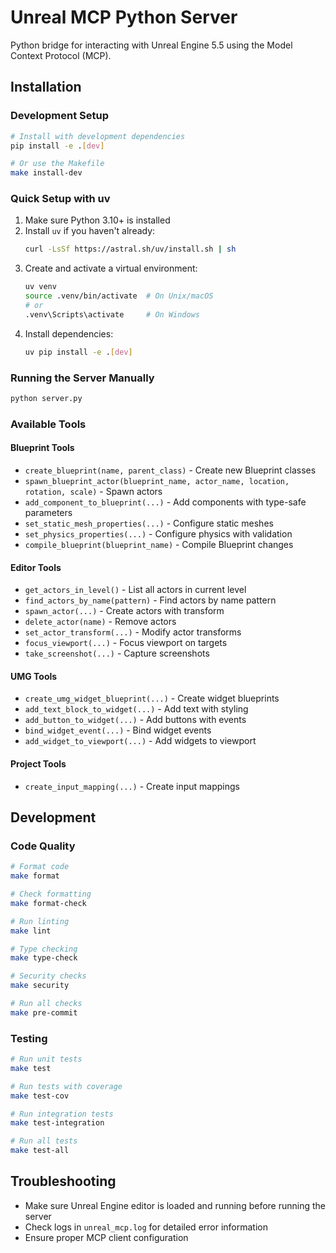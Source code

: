 # Unreal MCP Python Server

Python bridge for interacting with Unreal Engine 5.5 using the Model Context Protocol (MCP).

## Installation

### Development Setup

```bash
# Install with development dependencies
pip install -e .[dev]

# Or use the Makefile
make install-dev
```

### Quick Setup with uv

1. Make sure Python 3.10+ is installed
2. Install `uv` if you haven't already:
   ```bash
   curl -LsSf https://astral.sh/uv/install.sh | sh
   ```
3. Create and activate a virtual environment:
   ```bash
   uv venv
   source .venv/bin/activate  # On Unix/macOS
   # or
   .venv\Scripts\activate     # On Windows
   ```
4. Install dependencies:
   ```bash
   uv pip install -e .[dev]
   ```

### Running the Server Manually

```bash
python server.py
```

### Available Tools

#### Blueprint Tools
- `create_blueprint(name, parent_class)` - Create new Blueprint classes
- `spawn_blueprint_actor(blueprint_name, actor_name, location, rotation, scale)` - Spawn actors
- `add_component_to_blueprint(...)` - Add components with type-safe parameters
- `set_static_mesh_properties(...)` - Configure static meshes
- `set_physics_properties(...)` - Configure physics with validation
- `compile_blueprint(blueprint_name)` - Compile Blueprint changes

#### Editor Tools
- `get_actors_in_level()` - List all actors in current level
- `find_actors_by_name(pattern)` - Find actors by name pattern
- `spawn_actor(...)` - Create actors with transform
- `delete_actor(name)` - Remove actors
- `set_actor_transform(...)` - Modify actor transforms
- `focus_viewport(...)` - Focus viewport on targets
- `take_screenshot(...)` - Capture screenshots

#### UMG Tools
- `create_umg_widget_blueprint(...)` - Create widget blueprints
- `add_text_block_to_widget(...)` - Add text with styling
- `add_button_to_widget(...)` - Add buttons with events
- `bind_widget_event(...)` - Bind widget events
- `add_widget_to_viewport(...)` - Add widgets to viewport

#### Project Tools
- `create_input_mapping(...)` - Create input mappings

## Development

### Code Quality

```bash
# Format code
make format

# Check formatting
make format-check

# Run linting
make lint

# Type checking
make type-check

# Security checks
make security

# Run all checks
make pre-commit
```

### Testing

```bash
# Run unit tests
make test

# Run tests with coverage
make test-cov

# Run integration tests
make test-integration

# Run all tests
make test-all
```

## Troubleshooting

- Make sure Unreal Engine editor is loaded and running before running the server
- Check logs in `unreal_mcp.log` for detailed error information
- Ensure proper MCP client configuration